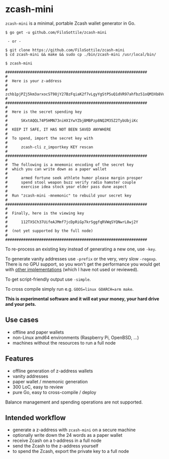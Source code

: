 # zcash-mini

`zcash-mini` is a minimal, portable Zcash wallet generator in Go.

```
$ go get -u github.com/FiloSottile/zcash-mini

 - or -

$ git clone https://github.com/FiloSottile/zcash-mini
$ cd zcash-mini && make && sudo cp ./bin/zcash-mini /usr/local/bin/
```

```
$ zcash-mini

###############################################################
#
#  Here is your z-address
#
#      zchb1pjPZj5km3arxocST98jY27BzFqiaK2f7vLgyYgStPSuQ1dVR97ahfbz51oQM3Xb8VooGh9E5dyfMN2SJ1q1HVcsExT
#
###############################################################
#
#  Here is the secret spending key
#
#      SKxtAQQL74P5HMN73niHX1YwYZbjBMBPzp8NQ2M35Z2TybUbjiKc
#
#  KEEP IT SAFE, IT HAS NOT BEEN SAVED ANYWHERE
#
#  To spend, import the secret key with
#
#      zcash-cli z_importkey KEY rescan
#
###############################################################
#
#  The following is a mnemonic encoding of the secret key
#  which you can write down as a paper wallet
#
#      armed fortune seek athlete humor please margin prosper
#      spend stool weapon buzz verify radio hamster couple
#      exercise idea stock year elder pass dune aspect
#
#  Run "zcash-mini -mnemonic" to rebuild your secret key
#
###############################################################
#
#  Finally, here is the viewing key
#
#      112TXSCh37UifeAJMmf7jcDpRiGp7krSggfqRVWqSYQNwrL8wj2Y
#
#  (not yet supported by the full node)
#
###############################################################
```

To re-process an existing key instead of generating a new one, use `-key`.

To generate vanity addresses use `-prefix` or the very, very slow `-regexp`. There is no GPU support, so you won't get the performance you would get with [other implementations](https://github.com/plutomonkey/zcash-vanity) (which I have not used or reviewed).

To get script-friendly output use `-simple`.

To cross compile simply run e.g. `GOOS=linux GOARCH=arm make`.

**This is experimental software and it will eat your money, your hard drive and your pets.**

## Use cases

* offline and paper wallets
* non-Linux amd64 environments (Raspberry Pi, OpenBSD, ...)
* machines without the resources to run a full node

## Features

* offline generation of z-address wallets
* vanity addresses
* paper wallet / mnemonic generation
* 300 LoC, easy to review
* pure Go, easy to cross-compile / deploy

Balance management and spending operations are not supported.

## Intended workflow

* generate a z-address with `zcash-mini` on a secure machine
* optionally write down the 24 words as a paper wallet
* receive Zcash on a t-address in a full node
* send the Zcash to the z-address yourself
* to spend the Zcash, export the private key to a full node
